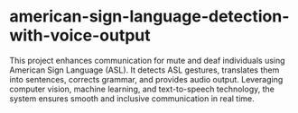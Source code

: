 # american-sign-language-detection-with-voice-output
This project enhances communication for mute and deaf individuals using American Sign Language (ASL). It detects ASL gestures, translates them into sentences, corrects grammar, and provides audio output. Leveraging computer vision, machine learning, and text-to-speech technology, the system ensures smooth and inclusive communication in real time.
